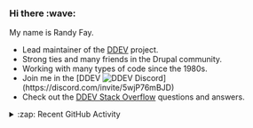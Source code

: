 
<h3>Hi there :wave:</h3>

My name is Randy Fay.

- Lead maintainer of the [DDEV](https://github.com/ddev/ddev) project.
- Strong ties and many friends in the Drupal community.
- Working with many types of code since the 1980s.
- Join me in the [DDEV ![DDEV Discord](https://img.shields.io/discord/664580571770388500?color=7289da&label=discord&logo=discord&logoColor=white_)](https://discord.com/invite/5wjP76mBJD)
- Check out the [DDEV Stack Overflow](https://stackoverflow.com/tags/ddev) questions and answers.

<details>
  <summary>:zap: Recent GitHub Activity</summary>

<!--RECENT_ACTIVITY:start-->
1. 📔 Created new repository [rfay/acquiatest](https://github.com/rfay/acquiatest)<br>
2. 📔 Created new repository [rfay/svelte-basic](https://github.com/rfay/svelte-basic)<br>
3. 🎉 Merged PR [#6873](https://github.com/ddev/ddev/pull/6873) in [ddev/ddev](https://github.com/ddev/ddev)<br>
4. 🔱 Forked [rfay/ddev-node-js-demo](https://github.com/rfay/ddev-node-js-demo) from [Lullabot/ddev-node-js-demo](https://github.com/Lullabot/ddev-node-js-demo)<br>
5. 🎉 Merged PR [#6877](https://github.com/ddev/ddev/pull/6877) in [ddev/ddev](https://github.com/ddev/ddev)<br>
6. 💪 Opened PR [#6877](https://github.com/ddev/ddev/pull/6877) in [ddev/ddev](https://github.com/ddev/ddev)<br>
7. 💬 Commented on [#6876](https://github.com/ddev/ddev/pull/6876#discussion_r1902157588) in [ddev/ddev](https://github.com/ddev/ddev)<br>
8. 💬 Commented on [#6876](https://github.com/ddev/ddev/pull/6876#discussion_r1902152430) in [ddev/ddev](https://github.com/ddev/ddev)<br>
9. 💬 Commented on [#6876](https://github.com/ddev/ddev/pull/6876#discussion_r1902151312) in [ddev/ddev](https://github.com/ddev/ddev)<br>
10. 🔴 Requested changes in [#6876](https://github.com/ddev/ddev/pull/6876#pullrequestreview-2529693526) in [ddev/ddev](https://github.com/ddev/ddev)<br>
11. 💬 Commented on [#1839](https://github.com/acquia/cli/pull/1839#issuecomment-2569793105) in [acquia/cli](https://github.com/acquia/cli)<br>
12. 💬 Commented on [#6874](https://github.com/ddev/ddev/pull/6874#issuecomment-2569783476) in [ddev/ddev](https://github.com/ddev/ddev)<br>
13. 💬 Commented on [#6874](https://github.com/ddev/ddev/pull/6874#issuecomment-2569777107) in [ddev/ddev](https://github.com/ddev/ddev)<br>
14. 💪 Opened PR [#6873](https://github.com/ddev/ddev/pull/6873) in [ddev/ddev](https://github.com/ddev/ddev)<br>
15. 🎉 Merged PR [#302](https://github.com/ddev/ddev.com/pull/302) in [ddev/ddev.com](https://github.com/ddev/ddev.com)<br>
16. 💪 Opened PR [#302](https://github.com/ddev/ddev.com/pull/302) in [ddev/ddev.com](https://github.com/ddev/ddev.com)<br>
17. 🎉 Merged PR [#301](https://github.com/ddev/ddev.com/pull/301) in [ddev/ddev.com](https://github.com/ddev/ddev.com)<br>
18. 💪 Opened PR [#301](https://github.com/ddev/ddev.com/pull/301) in [ddev/ddev.com](https://github.com/ddev/ddev.com)<br>
19. 🎉 Merged PR [#297](https://github.com/ddev/ddev.com/pull/297) in [ddev/ddev.com](https://github.com/ddev/ddev.com)<br>
20. 💬 Commented on [#297](https://github.com/ddev/ddev.com/pull/297#discussion_r1901917053) in [ddev/ddev.com](https://github.com/ddev/ddev.com)<br>
<!--RECENT_ACTIVITY:end-->

</details>
